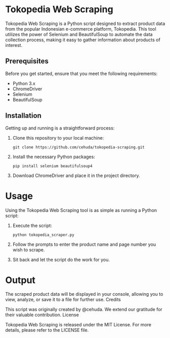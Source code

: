 # Tokopedia Web Scraping

Tokopedia Web Scraping is a Python script designed to extract product data from the popular Indonesian e-commerce platform, Tokopedia. This tool utilizes the power of Selenium and BeautifulSoup to automate the data collection process, making it easy to gather information about products of interest.

## Prerequisites

Before you get started, ensure that you meet the following requirements:

- Python 3.x
- ChromeDriver
- Selenium
- BeautifulSoup

## Installation

Getting up and running is a straightforward process:

1. Clone this repository to your local machine:

   ```
   git clone https://github.com/cehuda/tokopedia-scraping.git
2. Install the necessary Python packages:
   
   ```
   pip install selenium beautifulsoup4
4. Download ChromeDriver and place it in the project directory.

# Usage

Using the Tokopedia Web Scraping tool is as simple as running a Python script:

1. Execute the script:

    ```
    python tokopedia_scraper.py
2. Follow the prompts to enter the product name and page number you wish to scrape.

3. Sit back and let the script do the work for you.

# Output

The scraped product data will be displayed in your console, allowing you to view, analyze, or save it to a file for further use.
Credits

This script was originally created by @cehuda. We extend our gratitude for their valuable contribution.
License

Tokopedia Web Scraping is released under the MIT License. For more details, please refer to the LICENSE file.

